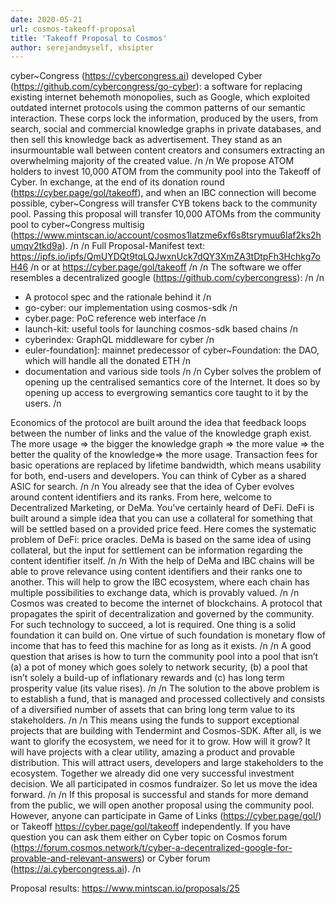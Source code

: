```yaml
---
date: 2020-05-21
url: cosmos-takeoff-proposal
title: 'Takeoff Proposal to Cosmos'
author: serejandmyself, xhsipter
---
```


cyber\~Congress (https://cybercongress.ai) developed Cyber (https://github.com/cybercongress/go-cyber): a software for replacing existing internet behemoth monopolies, such as Google, which exploited outdated internet protocols using the common patterns of our semantic interaction. These corps lock the information, produced by the users, from search, social and commercial knowledge graphs in private databases, and then sell this knowledge back as advertisement. They stand as an insurmountable wall between content creators and consumers extracting an overwhelming majority of the created value. /n
/n
We propose ATOM holders to invest 10,000 ATOM from the community pool into the Takeoff of Cyber. In exchange, at the end of its donation round (https://cyber.page/gol/takeoff), and when an IBC connection will become possible, cyber\~Congress will transfer CYB tokens back to the community pool. Passing this proposal will transfer 10,000 ATOMs from the community pool to cyber\~Congress multisig (https://www.mintscan.io/account/cosmos1latzme6xf6s8tsrymuu6laf2ks2humqv2tkd9a). /n
/n
Full Proposal-Manifest text: https://ipfs.io/ipfs/QmUYDQt9tqLQJwxnUck7dQY3XmZA3tDtpFh3Hchkg7oH46
/n
or at https://cyber.page/gol/takeoff /n
/n
The software we offer resembles a decentralized google (https://github.com/cybercongress): /n
/n
- A protocol spec and the rationale behind it /n
- go-cyber: our implementation using cosmos-sdk /n
- cyber.page: PoC reference web interface /n
- launch-kit: useful tools for launching cosmos-sdk based chains /n
- cyberindex: GraphQL middleware for cyber /n
- euler-foundation]: mainnet predecessor of cyber\~Foundation: the DAO, which will handle all the donated ETH /n
- documentation and various side tools /n
/n
Cyber solves the problem of opening up the centralised semantics core of the Internet. It does so by opening up access to evergrowing semantics core taught to it by the users. /n

Economics of the protocol are built around the idea that feedback loops between the number of links and the value of the knowledge graph exist. The more usage => the bigger the knowledge graph => the more value => the better the quality of the knowledge=> the more usage. Transaction fees for basic operations are replaced by lifetime bandwidth, which means usability for both, end-users and developers. You can think of Cyber as a shared ASIC for search. /n
/n
You already see that the idea of Cyber evolves around content identifiers and its ranks. From here, welcome to Decentralized Marketing, or DeMa. You've certainly heard of DeFi. DeFi is built around a simple idea that you can use a collateral for something that will be settled based on a provided price feed. Here comes the systematic problem of DeFi: price oracles. DeMa is based on the same idea of using collateral, but the input for settlement can be information regarding the content identifier itself. /n
/n
With the help of DeMa and IBC chains will be able to prove relevance using content identifiers and their ranks one to another. This will help to grow the IBC ecosystem, where each chain has multiple possibilities to exchange data, which is provably valued. /n
/n
Cosmos was created to become the internet of blockchains. A protocol that propagates the spirit of decentralization and governed by the community. For such technology to succeed, a lot is required. One thing is a solid foundation it can build on. One virtue of such foundation is monetary flow of income that has to feed this machine for as long as it exists. /n
/n
A good question that arises is how to turn the community pool into a pool that isn’t (a) a pot of money which goes solely to network security, (b) a pool that isn’t solely a build-up of inflationary rewards and (с) has long term prosperity value (its value rises). /n
/n
The solution to the above problem is to establish a fund, that is managed and processed collectively and consists of a diversified number of assets that can bring long term value to its stakeholders. /n
/n
This means using the funds to support exceptional projects that are building with Tendermint and Cosmos-SDK. After all, is we want to glorify the ecosystem, we need for it to grow. How will it grow? It will have projects with a clear utility, amazing a product and provable distribution. This will attract users, developers and large stakeholders to the ecosystem. Together we already did one very successful investment decision. We all participated in cosmos fundraizer. So let us move the idea forward. /n
/n
If this proposal is successful and stands for more demand from the public, we will open another proposal using the community pool. However, anyone can participate in Game of Links (https://cyber.page/gol/) or Takeoff https://cyber.page/gol/takeoff independently. If you have question you can ask them either on Cyber topic on Cosmos forum (https://forum.cosmos.network/t/cyber-a-decentralized-google-for-provable-and-relevant-answers) or Cyber forum (https://ai.cybercongress.ai). /n

Proposal results: https://www.mintscan.io/proposals/25
